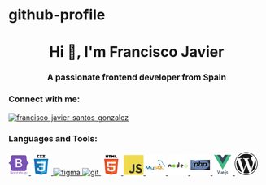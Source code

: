 # github-profile
<h1 align="center">Hi 👋, I'm Francisco Javier</h1>
<h3 align="center">A passionate frontend developer from Spain</h3>

<h3 align="left">Connect with me:</h3>
<p align="left">
<a href="https://linkedin.com/in/francisco-javier-santos-gonzalez" target="blank"><img align="center" src="https://raw.githubusercontent.com/rahuldkjain/github-profile-readme-generator/master/src/images/icons/Social/linked-in-alt.svg" alt="francisco-javier-santos-gonzalez" height="30" width="40" /></a>
</p>

<h3 align="left">Languages and Tools:</h3>
<p align="left"> <a href="https://getbootstrap.com" target="_blank" rel="noreferrer"> <img src="https://raw.githubusercontent.com/devicons/devicon/master/icons/bootstrap/bootstrap-plain-wordmark.svg" alt="bootstrap" width="40" height="40"/> </a> <a href="https://www.w3schools.com/css/" target="_blank" rel="noreferrer"> <img src="https://raw.githubusercontent.com/devicons/devicon/master/icons/css3/css3-original-wordmark.svg" alt="css3" width="40" height="40"/> </a> <a href="https://www.figma.com/" target="_blank" rel="noreferrer"> <img src="https://www.vectorlogo.zone/logos/figma/figma-icon.svg" alt="figma" width="40" height="40"/> </a> <a href="https://git-scm.com/" target="_blank" rel="noreferrer"> <img src="https://www.vectorlogo.zone/logos/git-scm/git-scm-icon.svg" alt="git" width="40" height="40"/> </a> <a href="https://www.w3.org/html/" target="_blank" rel="noreferrer"> <img src="https://raw.githubusercontent.com/devicons/devicon/master/icons/html5/html5-original-wordmark.svg" alt="html5" width="40" height="40"/> </a> <a href="https://developer.mozilla.org/en-US/docs/Web/JavaScript" target="_blank" rel="noreferrer"> <img src="https://raw.githubusercontent.com/devicons/devicon/master/icons/javascript/javascript-original.svg" alt="javascript" width="40" height="40"/> </a> <a href="https://www.mysql.com/" target="_blank" rel="noreferrer"> <img src="https://raw.githubusercontent.com/devicons/devicon/master/icons/mysql/mysql-original-wordmark.svg" alt="mysql" width="40" height="40"/> </a> <a href="https://nodejs.org" target="_blank" rel="noreferrer"> <img src="https://raw.githubusercontent.com/devicons/devicon/master/icons/nodejs/nodejs-original-wordmark.svg" alt="nodejs" width="40" height="40"/> </a> <a href="https://www.php.net" target="_blank" rel="noreferrer"> <img src="https://raw.githubusercontent.com/devicons/devicon/master/icons/php/php-original.svg" alt="php" width="40" height="40"/> </a> <a href="https://vuejs.org/" target="_blank" rel="noreferrer"> <img src="https://raw.githubusercontent.com/devicons/devicon/master/icons/vuejs/vuejs-original-wordmark.svg" alt="vuejs" width="40" height="40"/> </a>  <a href="https://wordpress.org/" target="_blank" rel="noreferrer"> <svg xmlns="http://www.w3.org/2000/svg" width="45" height="45" fill="currentColor" class="bi bi-wordpress" viewBox="0 0 16 16">
  <path d="M12.633 7.653c0-.848-.305-1.435-.566-1.892l-.08-.13c-.317-.51-.594-.958-.594-1.48 0-.63.478-1.218 1.152-1.218.02 0 .039.002.058.003l.031.003A6.838 6.838 0 0 0 8 1.137 6.855 6.855 0 0 0 2.266 4.23c.16.005.313.009.442.009.717 0 1.828-.087 1.828-.087.37-.022.414.521.044.565 0 0-.371.044-.785.065l2.5 7.434 1.5-4.506-1.07-2.929c-.369-.022-.719-.065-.719-.065-.37-.022-.326-.588.043-.566 0 0 1.134.087 1.808.087.718 0 1.83-.087 1.83-.087.37-.022.413.522.043.566 0 0-.372.043-.785.065l2.48 7.377.684-2.287.054-.173c.27-.86.469-1.495.469-2.046zM1.137 8a6.864 6.864 0 0 0 3.868 6.176L1.73 5.206A6.837 6.837 0 0 0 1.137 8z"/>
  <path d="M6.061 14.583 8.121 8.6l2.109 5.78c.014.033.03.064.049.094a6.854 6.854 0 0 1-4.218.109zm7.96-9.876c.03.219.047.453.047.706 0 .696-.13 1.479-.522 2.458l-2.096 6.06a6.86 6.86 0 0 0 2.572-9.224z"/>
  <path fill-rule="evenodd" d="M0 8c0-4.411 3.589-8 8-8 4.41 0 8 3.589 8 8s-3.59 8-8 8c-4.411 0-8-3.589-8-8zm.367 0c0 4.209 3.424 7.633 7.633 7.633 4.208 0 7.632-3.424 7.632-7.633C15.632 3.79 12.208.367 8 .367 3.79.367.367 3.79.367 8z"/>
</svg> </a> </p>
